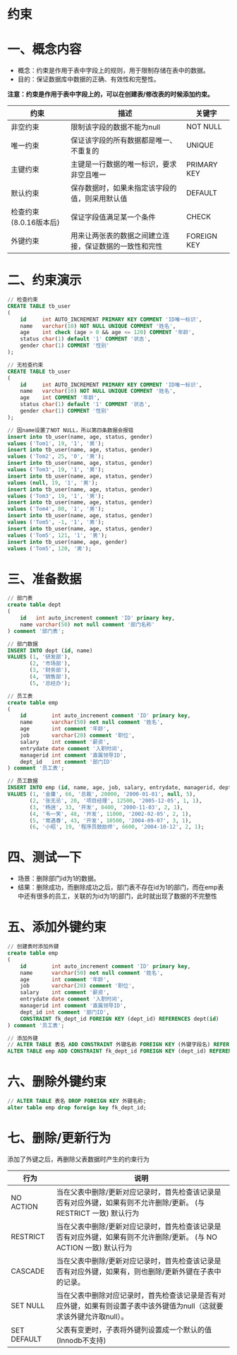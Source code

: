 # 约束
# 一、概念内容

- 概念：约束是作用于表中字段上的规则，用于限制存储在表中的数据。
- 目的：保证数据库中数据的正确、有效性和完整性。

**注意：约束是作用于表中字段上的，可以在创建表/修改表的时候添加约束。**

| 约束 | 描述 | 关键字 |
| --- | --- | --- |
| 非空约束   | 限制该字段的数据不能为null | NOT NULL |
| 唯一约束 | 保证该字段的所有数据都是唯一、不重复的 | UNIQUE |
| 主键约束 | 主键是一行数据的唯一标识，要求非空且唯一 | PRIMARY  KEY |
| 默认约束 | 保存数据时，如果未指定该字段的值，则采用默认值 | DEFAULT |
| 检查约束(8.0.16版本后) | 保证字段值满足某一个条件 | CHECK |
| 外键约束 | 用来让两张表的数据之间建立连接，保证数据的一致性和完性 | FOREIGN  KEY |

# 二、约束演示

```sql
// 检查约束
CREATE TABLE tb_user
(
    id     int AUTO_INCREMENT PRIMARY KEY COMMENT 'ID唯一标识',
    name   varchar(10) NOT NULL UNIQUE COMMENT '姓名',
    age    int check (age > 0 && age <= 120) COMMENT '年龄',
    status char(1) default '1' COMMENT '状态',
    gender char(1) COMMENT '性别'
);

// 无检查约束
CREATE TABLE tb_user
(
    id     int AUTO_INCREMENT PRIMARY KEY COMMENT 'ID唯一标识',
    name   varchar(10) NOT NULL UNIQUE COMMENT '姓名',
    age    int COMMENT '年龄',
    status char(1) default '1' COMMENT '状态',
    gender char(1) COMMENT '性别'
);
```

```sql
// 因name设置了NOT NULL，所以第四条数据会报错
insert into tb_user(name, age, status, gender)
values ('Tom1', 19, '1', '男');
insert into tb_user(name, age, status, gender)
values ('Tom2', 25, '0', '男');
insert into tb_user(name, age, status, gender)
values ('Tom3', 19, '1', '男');
insert into tb_user(name, age, status, gender)
values (null, 19, '1', '男');
insert into tb_user(name, age, status, gender)
values ('Tom3', 19, '1', '男');
insert into tb_user(name, age, status, gender)
values ('Tom4', 80, '1', '男');
insert into tb_user(name, age, status, gender)
values ('Tom5', -1, '1', '男');
insert into tb_user(name, age, status, gender)
values ('Tom5', 121, '1', '男');
insert into tb_user(name, age, gender)
values ('Tom5', 120, '男');
```

# 三、准备数据

```sql
// 部门表
create table dept
(
    id   int auto_increment comment 'ID' primary key,
    name varchar(50) not null comment '部门名称'
) comment '部门表';
```

```sql
// 部门数据
INSERT INTO dept (id, name)
VALUES (1, '研发部'),
       (2, '市场部'),
       (3, '财务部'),
       (4, '销售部'),
       (5, '总经办');
```

```sql
// 员工表
create table emp
(
    id        int auto_increment comment 'ID' primary key,
    name      varchar(50) not null comment '姓名',
    age       int comment '年龄',
    job       varchar(20) comment '职位',
    salary    int comment '薪资',
    entrydate date comment '入职时间',
    managerid int comment '直属领导ID',
    dept_id   int comment '部门ID'
) comment '员工表';
```

```sql
// 员工数据
INSERT INTO emp (id, name, age, job, salary, entrydate, managerid, dept_id)
VALUES (1, '金庸', 66, '总裁', 20000, '2000-01-01', null, 5),
       (2, '张无忌', 20, '项目经理', 12500, '2005-12-05', 1, 1),
       (3, '杨逍', 33, '开发', 8400, '2000-11-03', 2, 1),
       (4, '韦一笑', 48, '开发', 11000, '2002-02-05', 2, 1),
       (5, '常遇春', 43, '开发', 10500, '2004-09-07', 3, 1),
       (6, '小昭', 19, '程序员鼓励师', 6600, '2004-10-12', 2, 1);
```

# 四、测试一下

- 场景：删除部门id为1的数据。
- 结果：删除成功，而删除成功之后，部门表不存在id为1的部门，而在emp表中还有很多的员工，关联的为id为1的部门，此时就出现了数据的不完整性

# 五、添加外键约束

```sql
// 创建表时添加外键
create table emp
(
    id        int auto_increment comment 'ID' primary key,
    name      varchar(50) not null comment '姓名',
    age       int comment '年龄',
    job       varchar(20) comment '职位',
    salary    int comment '薪资',
    entrydate date comment '入职时间',
    managerid int comment '直属领导ID',
    dept_id int comment '部门ID',
    CONSTRAINT fk_dept_id FOREIGN KEY (dept_id) REFERENCES dept(id)
) comment '员工表';

// 添加外键
// ALTER TABLE 表名 ADD CONSTRAINT 外键名称 FOREIGN KEY (外键字段名) REFERENCES 主表 (主表列名) ;
ALTER TABLE emp ADD CONSTRAINT fk_dept_id FOREIGN KEY (dept_id) REFERENCES dept(id)
```

# 六、删除外键约束

```sql
// ALTER TABLE 表名 DROP FOREIGN KEY 外键名称;
alter table emp drop foreign key fk_dept_id;
```

# 七、删除/更新行为

添加了外键之后，再删除父表数据时产生的约束行为

| 行为 | 说明 |
| --- | --- |
| NO  ACTION | 当在父表中删除/更新对应记录时，首先检查该记录是否有对应外键，如果有则不允许删除/更新。 (与 RESTRICT 一致) 默认行为 |
| RESTRICT | 当在父表中删除/更新对应记录时，首先检查该记录是否有对应外键，如果有则不允许删除/更新。 (与 NO ACTION 一致) 默认行为 |
| CASCADE | 当在父表中删除/更新对应记录时，首先检查该记录是否有对应外键，如果有，则也删除/更新外键在子表中的记录。 |
| SET  NULL | 当在父表中删除对应记录时，首先检查该记录是否有对应外键，如果有则设置子表中该外键值为null（这就要求该外键允许取null）。 |
| SET  DEFAULT | 父表有变更时，子表将外键列设置成一个默认的值 (Innodb不支持) |